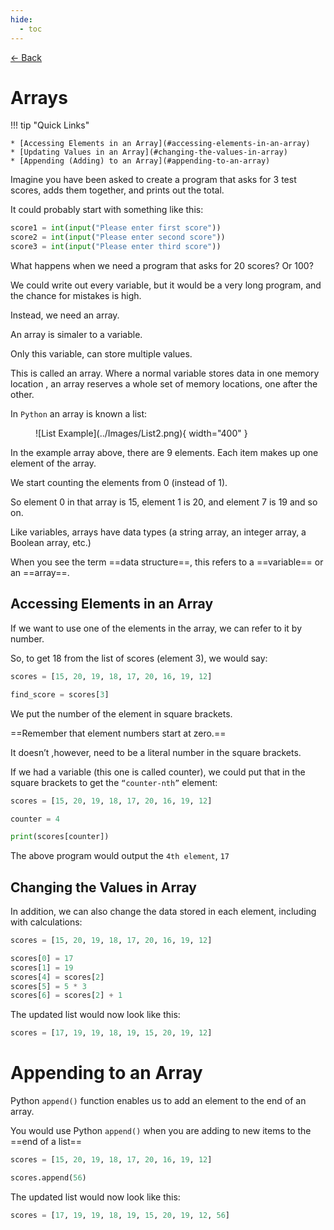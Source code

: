 ```yaml
---
hide:
  - toc
---
```


<a href="javascript:history.back()" class="md-button back-button"> ← Back</a>

# Arrays

!!! tip "Quick Links"

    * [Accessing Elements in an Array](#accessing-elements-in-an-array)
    * [Updating Values in an Array](#changing-the-values-in-array)
    * [Appending (Adding) to an Array](#appending-to-an-array)

Imagine you have been asked to create a program that asks for 3 test scores, adds them together, and prints out the total.

It could probably start with something like this:

``` python linenums="1"
score1 = int(input("Please enter first score"))
score2 = int(input("Please enter second score"))
score3 = int(input("Please enter third score"))
```

What happens when we need a program that asks for 20 scores? Or 100? 

We could write out every variable, but it would be a very long program, and the chance for mistakes is high. 

Instead, we need an array.

An array is simaler to a variable. 

Only this variable, can store multiple values. 

This is called an array. Where a normal variable stores data in one memory location , an array reserves a whole set of memory locations, one after the other. 

In `Python` an array is known a list:

<figure markdown="span">
    ![List Example](../Images/List2.png){ width="400" }
</figure>

In the example array above, there are 9 elements. Each item makes up one element of the array. 

We start counting the elements from 0 (instead of 1). 

So element 0 in that array is 15, element 1 is 20, and element 7 is 19 and so on.

Like variables, arrays have data types (a string array, an integer array, a Boolean array, etc.)

When you see the term ==data structure==, this refers to a ==variable== or an ==array==.

## Accessing Elements in an Array

If we want to use one of the elements in the array, we can refer to it by number.

So, to get 18 from the list of scores (element 3), we would say:

```python linenums="1"
scores = [15, 20, 19, 18, 17, 20, 16, 19, 12]

find_score = scores[3]
```
We put the number of the element in square brackets. 

==Remember that element numbers start at zero.==

It doesn’t ,however, need to be a literal number in the square brackets. 

If we had a variable (this one is called counter), we could put that in the square brackets to get the `“counter-nth”` element:

```python linenums="1"
scores = [15, 20, 19, 18, 17, 20, 16, 19, 12]

counter = 4

print(scores[counter])
```

The above program would output the `4th element`, `17`

## Changing the Values in Array

In addition, we can also change the data stored in each element, including with calculations:

```python linenums="1"
scores = [15, 20, 19, 18, 17, 20, 16, 19, 12]

scores[0] = 17
scores[1] = 19
scores[4] = scores[2]
scores[5] = 5 * 3
scores[6] = scores[2] + 1
```

The updated list would now look like this:

```python linenums="1"
scores = [17, 19, 19, 18, 19, 15, 20, 19, 12]
```

# Appending to an Array

Python `append()` function enables us to add an element to the end of an array. 

You would use Python `append()` when you are adding to new items to the ==end of a list==


```python linenums="1"
scores = [15, 20, 19, 18, 17, 20, 16, 19, 12]

scores.append(56)
```

The updated list would now look like this:

```python linenums="1"
scores = [17, 19, 19, 18, 19, 15, 20, 19, 12, 56]
```